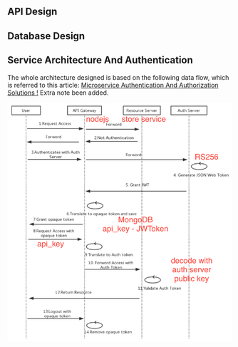 ## API Design

## Database Design

## Service Architecture And Authentication

The whole architecture designed is based on the following data flow, which is referred to this article: 
[Microservice Authentication And Authorization Solutions !](https://medium.com/tech-tajawal/microservice-authentication-and-authorization-solutions-e0e5e74b248a)
Extra note been added.

![Image of Auth](https://github.com/rickwxc/microservice-lumen-nodejs-docker/blob/master/docs/images/api.jpg)


